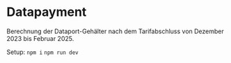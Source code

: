 # Datapayment

Berechnung der Dataport-Gehälter nach dem Tarifabschluss von Dezember 2023 bis Februar 2025.

Setup: 
`npm i`
`npm run dev`
